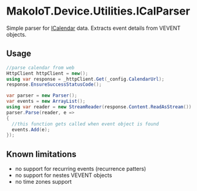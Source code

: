 # MakoIoT.Device.Utilities.ICalParser
Simple parser for [ICalendar](https://icalendar.org/) data. Extracts event details from VEVENT objects.

## Usage
```c#
//parse calendar from web
HttpClient httpClient = new();
using var response = _httpClient.Get(_config.CalendarUrl);
response.EnsureSuccessStatusCode();

var parser = new Parser();
var events = new ArrayList();
using var reader = new StreamReader(response.Content.ReadAsStream())           
parser.Parse(reader, e => 
{ 
  //this function gets called when event object is found
  events.Add(e); 
});           
```

## Known limitations
- no support for recurring events (recurrence patters)
- no support for nestes VEVENT objects
- no time zones support
